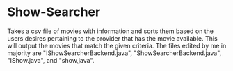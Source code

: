# Show-Searcher
Takes a csv file of movies with information and sorts them based on the users desires pertaining to the provider that has the movie available. This will output the movies that match the given criteria. The files edited by me in majority are "IShowSearcherBackend.java", "ShowSearcherBackend.java", "IShow.java", and "show,java".
